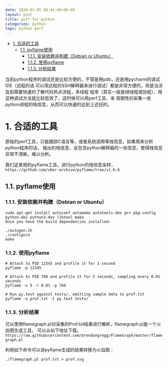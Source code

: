 ```yaml
---
date: 2020-01-05 08:44:00+00:00
layout: post
title: perf-for-python
categories: python
tags: python perf
---
```


<!-- TOC -->

- [1. 合适的工具](#1-合适的工具)
    - [1.1. pyflame使用](#11-pyflame使用)
        - [1.1.1. 安装依赖并构建（Debian or Ubuntu）](#111-安装依赖并构建debian-or-ubuntu)
        - [1.1.2. 使用pyflame](#112-使用pyflame)
        - [1.1.3. 分析结果](#113-分析结果)

<!-- /TOC -->

当前python程序的调试还是比较方便的，不管是用pdb，还是用pycharm的调试IDE（远程的话
可以用远程的SSH解释器来进行调试）都是非常方便的，但是当涉及到需要快速的了解代码热点流程，多线程
程序（其实一般是绿线程或协程），用这种调试方法就比较低效了，这时候可以用perf工具，来
周期性的采集一些python进程的栈信息，从而可以快速的达到上述目的。

# 1. 合适的工具

原始的perf工具，只能跟踪C语言等，或者系统调用等栈信息，如果用来分析python程序的话，
输出的栈信息，会包含python解释器的一些信息，使得栈信息非常不清晰，难以分析。


我们这里用的pyflame工具，进行python的栈信息采样，`https://github.com/uber-archive/pyflame/tree/v1.6.6`

## 1.1. pyflame使用


### 1.1.1. 安装依赖并构建（Debian or Ubuntu）

```
sudo apt-get install autoconf automake autotools-dev g++ pkg-config python-dev python3-dev libtool make
Once you have the build dependencies installed:

./autogen.sh
./configure
make
```

### 1.1.2. 使用pyflame

```
# Attach to PID 12345 and profile it for 1 second
pyflame -p 12345

# Attach to PID 768 and profile it for 5 seconds, sampling every 0.01 seconds
pyflame -s 5 -r 0.01 -p 768

# Run py.test against tests/, emitting sample data to prof.txt
pyflame -o prof.txt -t py.test tests/
```

### 1.1.3. 分析结果

可以使用flamegraph.pl对采集的Prof.txt结果进行解析，flamegraph.pl是一个火焰图生成工具，
可以从如下地址下载。`https://raw.githubusercontent.com/brendangregg/FlameGraph/master/flamegraph.pl`


利用如下命令可以讲pyflame生成的结果转换为火焰图：

```
./flamegraph.pl prof.txt > prof.svg
```